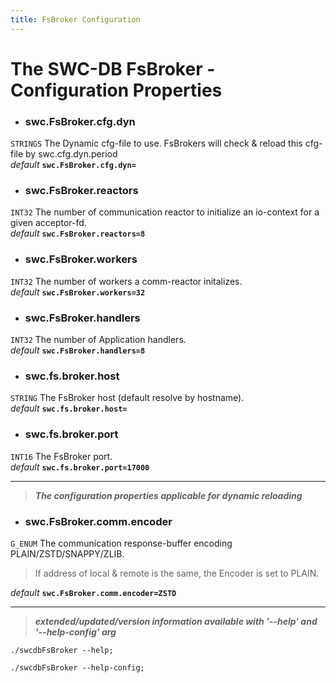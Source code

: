 ```yaml
---
title: FsBroker Configuration
---
```




# The SWC-DB FsBroker - Configuration Properties



* ### swc.FsBroker.cfg.dyn
```STRINGS```
The Dynamic cfg-file to use. FsBrokers will check & reload this cfg-file by swc.cfg.dyn.period \
_default_ **```swc.FsBroker.cfg.dyn=```**

* ### swc.FsBroker.reactors
```INT32```
The number of communication reactor to initialize an io-context for a given acceptor-fd. \
_default_ **```swc.FsBroker.reactors=8```**

* ### swc.FsBroker.workers
```INT32```
The number of workers a comm-reactor initalizes. \
_default_ **```swc.FsBroker.workers=32```**

* ### swc.FsBroker.handlers
```INT32```
The number of Application handlers. \
_default_ **```swc.FsBroker.handlers=8```**

* ### swc.fs.broker.host
```STRING```
The FsBroker host (default resolve by hostname). \
_default_ **```swc.fs.broker.host=```**

* ### swc.fs.broker.port
```INT16```
The FsBroker port. \
_default_ **```swc.fs.broker.port=17000```**



***

 > **_The configuration properties applicable for dynamic reloading_**

* ### swc.FsBroker.comm.encoder
```G_ENUM```
The communication response-buffer encoding PLAIN/ZSTD/SNAPPY/ZLIB.
> If address of local & remote is the same, the Encoder is set to PLAIN.

  _default_ **```swc.FsBroker.comm.encoder=ZSTD```**



***

 > _**extended/updated/version information available with '--help' and '--help-config' arg**_

```
./swcdbFsBroker --help;
```

```
./swcdbFsBroker --help-config;
```
